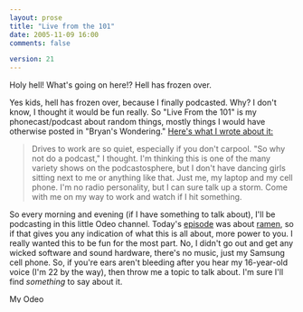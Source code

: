 ```yaml
---
layout: prose
title: "Live from the 101"
date: 2005-11-09 16:00
comments: false

version: 21
---
```


Holy hell! What's going on here!? Hell has frozen over.

Yes kids, hell has frozen over, because I finally podcasted. Why? I don't know, I thought it would be fun really. So "Live From the 101" is my phonecast/podcast about random things, mostly things I would have otherwise posted in "Bryan's Wondering." [Here's what I wrote about it:][1]

> Drives to work are so quiet, especially if you don't carpool. "So why not do a podcast," I thought. I'm thinking this is one of the many variety shows on the podcastosphere, but I don't have dancing girls sitting next to me or anything like that. Just me, my laptop and my cell phone. I'm no radio personality, but I can sure talk up a storm. Come with me on my way to work and watch if I hit something.

So every morning and evening (if I have something to talk about), I'll be podcasting in this little Odeo channel. Today's [episode][2] was about [ramen][3], so if that gives you any indication of what this is all about, more power to you. I really wanted this to be fun for the most part. No, I didn't go out and get any wicked software and sound hardware, there's no music, just my Samsung cell phone. So, if you're ears aren't bleeding after you hear my 16-year-old voice (I'm 22 by the way), then throw me a topic to talk about. I'm sure I'll find *something* to say about it.

[<img src="http://odeo.com/img/badge-channel-black.gif" border="0" width="80" height="15" alt="My Odeo Channel" />][4]

[1]: http://www.odeo.com/channel/36725/view
[2]: http://www.odeo.com/audio/398402/view
[3]: http://www.audblog.com/media/87404/265330.mp3
[4]: http://odeo.com/channel/36725/view
